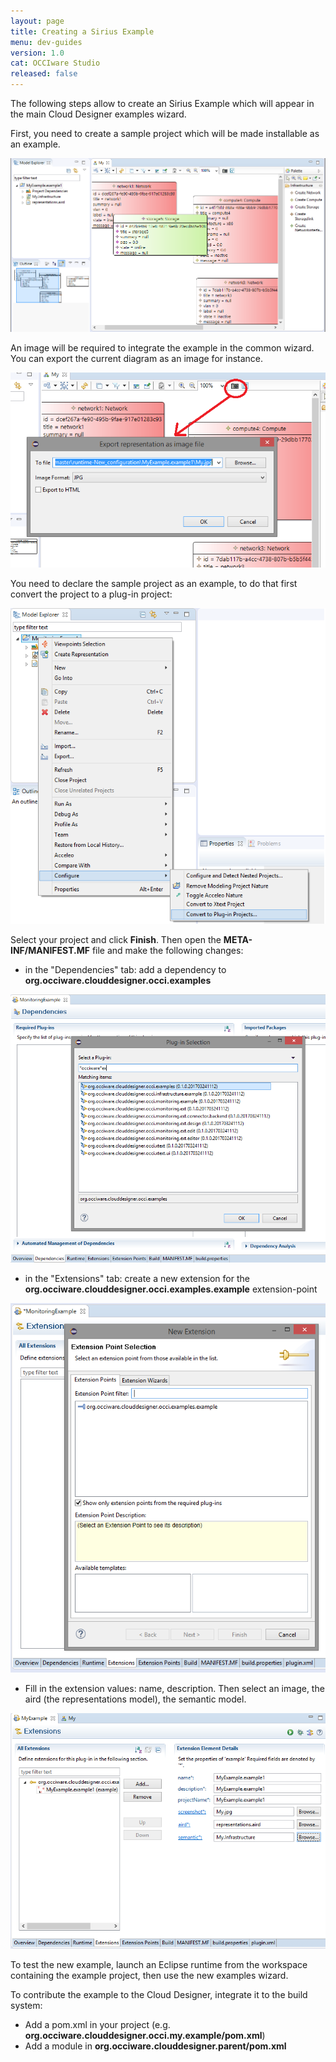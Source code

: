 ```yaml
---
layout: page
title: Creating a Sirius Example
menu: dev-guides
version: 1.0
cat: OCCIware Studio
released: false
---
```


The following steps allow to create an Sirius Example which will appear in the main Cloud Designer examples wizard.

First, you need to create a sample project which will be made installable as an example.

![Example Base](/resources/images/examples-wizard/ExampleBase.png)

An image will be required to integrate the example in the common wizard. You can export the current diagram as an image for instance.

![Export Image](/resources/images/examples-wizard/ExportImage.png)

You need to declare the sample project as an example, to do that first convert the project to a plug-in project:

![Convert to Plugin](/resources/images/examples-wizard/ConvertToPlugin.png)

Select your project and click **Finish**. Then open the **META-INF/MANIFEST.MF** file and make the following changes:
* in the "Dependencies" tab: add a dependency to **org.occiware.clouddesigner.occi.examples**

![Add Dependency](/resources/images/examples-wizard/AddDependency.png)

* in the "Extensions" tab: create a new extension for the **org.occiware.clouddesigner.occi.examples.example** extension-point

![Create Extension](/resources/images/examples-wizard/CreateExtension.png)

* Fill in the extension values: name, description. Then select an image, the aird (the representations model), the semantic model.

![Fill Extension](/resources/images/examples-wizard/FillExtension.png)

To test the new example, launch an Eclipse runtime from the workspace containing the example project, then use the new examples wizard.

To contribute the example to the Cloud Designer, integrate it to the build system:
* Add a pom.xml in your project (e.g. **org.occiware.clouddesigner.occi.my.example/pom.xml**)
* Add a module in **org.occiware.clouddesigner.parent/pom.xml**
